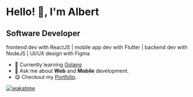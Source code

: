 # Hello! 👋, I'm **Albert**

## **Software Developer**

frontend dev with ReactJS | mobile app dev with Flutter | backend dev with NodeJS | UI/UX design with Figma

 
- 🌱 Currently learning [Golang](https://go.dev/)
- 💬 Ask me about **Web** and **Mobile** development.
- :yum: Checkout my [Portfolio](https://www.albertmwasisoba.me/). 
 

[![wakatime](https://wakatime.com/badge/user/3cfa813f-8a26-40a1-a461-4f6b1698a8e0.svg)](https://wakatime.com/@3cfa813f-8a26-40a1-a461-4f6b1698a8e0)  


